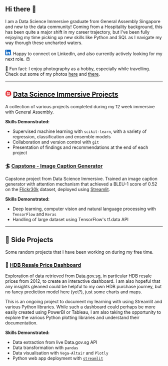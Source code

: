 ## Hi there 👋

I am a Data Science Immersive graduate from General Assembly Singapore and new to the data community! Coming from a Hospitality background, this has been quite a major shift in my career trajectory, but I've been fully enjoying my time picking up new skills like Python and SQL as I navigate my way thorugh these uncharted waters.

<a href="https://www.linkedin.com/in/shawn-sing/" target="_blank" rel="noopener noreferrer"><img src="./linkedin_original.svg" alt="LinkedIn Logo" height="18"/></a> Happy to connect on LinkedIn, and also currently actively looking for my next role. 😉

:camera_flash: Fun fact: I enjoy photography as a hobby, especially while travelling. Check out some of my photos [here](https://eeshawn.tumblr.com) and [there](https://www.flickr.com/photos/ee_shawn/).

---

## <img src="./general-assembly-space-academy.png" alt="General Assemly Logo" height="20"> [Data Science Immersive Projects](https://github.com/eeshawn11/DSI33-Shawn)
A collection of various projects completed during my 12 week immersive with General Assembly.

**Skills Demonstrated:**

- Supervised machine learning with `scikit-learn`, with a variety of regression, classification and ensemble models
- Collaboration and version control with `git`
- Presentation of findings and recommendations at the end of each project

### :surfer: [Capstone - Image Caption Generator](https://github.com/eeshawn11/DSI-Capstone)
Capstone project from Data Science Immersive. Trained an image caption generator with attention mechanism that achieved a BLEU-1 score of 0.52 on the [Flickr30k](https://www.kaggle.com/datasets/eeshawn/flickr30k) dataset, deployed using [Streamlit](https://eeshawn-dsi-capstone.streamlit.app/).

**Skills Demonstrated:**

- Deep learning, computer vision and natural language processing with `TensorFlow` and `Keras`
- Handling of large dataset using TensorFlow's tf.data API

---

## :roller_coaster: Side Projects
Some random projects that I have been working on during my free time.

### :office: [HDB Resale Price Dashboard](https://github.com/eeshawn11/HDB_Resale_Dashboard)
Exploration of data retrieved from [Data.gov.sg](https://data.gov.sg/), in particular HDB resale prices from 2012, to create an interactive dashboard. I am also hopeful that any insights gleaned could be helpful to my own HDB purchase journey, but no fancy prediction model here (yet?), just some charts and maps.

This is an ongoing project to document my learning with using Streamlit and various Python libraries. While such a dashboard could perhaps be more easily created using PowerBI or Tableau, I am also taking the opportunity to explore the various Python plotting libraries and understand their documentation.

**Skills Demonstrated:**

- Data extraction from live Data.gov.sg API
- Data transformation with `pandas`
- Data visualisation with `Vega-Altair` and `Plotly`
- Python web app deployment with [`streamlit`](https://eeshawn-hdb-resale.streamlit.app/)

<!--
**eeshawn11/eeshawn11** is a ✨ _special_ ✨ repository because its `README.md` (this file) appears on your GitHub profile.

Here are some ideas to get you started:

- 🔭 I’m currently working on ...
- 🌱 I’m currently learning ...
- 👯 I’m looking to collaborate on ...
- 🤔 I’m looking for help with ...
- 💬 Ask me about ...
- 📫 How to reach me: ...
- 😄 Pronouns: ...
- ⚡ Fun fact: ...
-->
